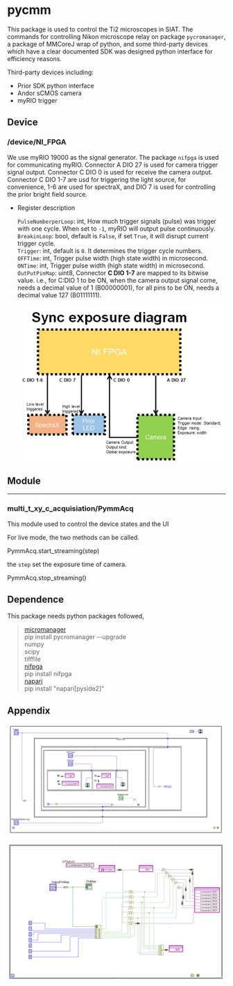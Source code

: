 # **pycmm**

This package is used to control the Ti2 microscopes in SIAT. 
The commands for controlling Nikon microscope relay on package `pycromanager`, 
a package of MMCoreJ wrap of python, and some third-party devices which 
have a clear documented SDK was designed python interface for efficiency reasons.


Third-party devices including:
* Prior SDK python interface
* Andor sCMOS camera
* myRIO trigger



## **Device**

### **/device/NI_FPGA**

We use myRIO 19000 as the signal generator. The package `nifpga` is used for communicating myRIO.
Connector A DIO 27 is used for camera trigger signal output.
Connector C DIO 0 is used for receive the camera output.
Connector C DIO 1-7 are usd for triggering the light source, for convenience, 1-6 are used for spectraX, and DIO 7 is used for controlling the prior bright field source.

- Register description

   `PulseNumberperLoop`: int, How much trigger signals (pulse) was trigger with one cycle. When set to `-1`, myRIO will output pulse continuously. \
   `BreakinLoop`: bool, default is `False`, if set `True`, it will disrupt current trigger cycle.\
   `Trigger`: int, default is `0`. It determines the trigger cycle numbers. \
   `OFFTime`: int, Trigger pulse width (high state width) in microsecond.\
   `ONTime`: int, Trigger pulse width (high state width) in microsecond.\
   `OutPutPinMap`: uint8, Connector **C DIO 1-7** are mapped to its bitwise value. i.e., for C:DIO 1 to be ON, when the camera output signal come, needs a decimal value of 1 (B00000001), for all pins to be ON, needs a decimal value 127 (B01111111).
   
   ![FPGA_sync_diagram](README.assets/image-20220619134442443.png)


## Module
-----------------
###  multi_t_xy_c_acquisiation/PymmAcq

This module used to control the device states and the UI

For live mode, the two methods can be called.

PymmAcq.start_streaming(step)

the `step` set the exposure time of camera.

PymmAcq.stop_streaming()








## **Dependence**

This package needs python packages followed,
> [micromanager](https://pypi.org/project/pycromanager/) \
> pip install pycromanager --upgrade \
> numpy \
> scipy\
> tifffile\
> [nifpga](https://pypi.org/project/nifpga/) \
> pip install nifpga \
> [napari](https://napari.org/) \
> pip install "napari[pyside2]"
> 

## Appendix
   ![NIFPGA_Camera_trigger_diagram](README.assets/image-20220619132225733.png)

   ![NI_FPGA_output](README.assets/image-20220619132314051.png)